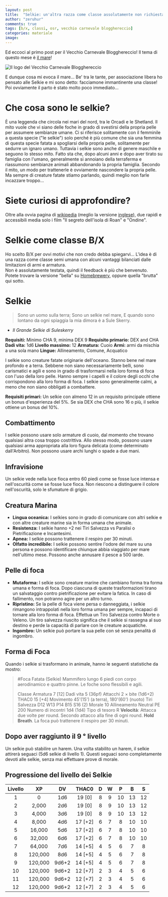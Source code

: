 ```yaml
---
layout: post
title:  "Selkie: un'altra razza come classe assolutamente non richiesta"
author: "zeruhur"
comments: true
tags: [b/x, classi, osr, vecchio carnevale blogghereccio]
categories: materiale
image:
---
```

Ed eccoci al primo post per il Vecchio Carnevale Blogghereccio! Il tema di questo mese è [il mare](https://oicn.icu/2021/vecchio-carnevale-blogghereccio-il-mare/)!

![Il logo del Vecchio Carnevale Blogghereccio](https://i.imgur.com/yF1KpYD.jpg)

E dunque cosa mi evoca il mare... 
Be' tra le tante, per associazione libera ho pensato alle Selkie e mi sono detto: facciamone immantinente una classe! 
Poi ovviamente il parto è stato molto poco immediato...

# Che cosa sono le selkie?
È una leggenda che circola nei mari del nord, tra le Orcadi e le Shetland. 
Il mito vuole che vi siano delle foche in grado di svestirsi della propria pelle per assumere sembianze umane. 
Ci si riferisce solitamente con il femminile a questa specie ("le selkie") solo perché è più comune che sia una femmina di questa specie fatata a spogliarsi della propria pelle, solitamente per sedurre un ignaro umano. 
Tuttavia i selkie sono anche di genere maschile e seguono lo stesso mito.
Fatto sta che, dopo alcuni anni e dopo aver tirato su famiglia con l'umano, generalmente si annoiano della terraferma e riassumono sembianze animali abbandonando la propria famiglia.
Secondo il mito, un modo per trattenerle è ovviamente nascondere la propria pelle. Ma sempre di creature fatate stiamo parlando, quindi meglio non farle incazzare troppo...

# Siete curiosi di approfondire?
Oltre alla ovvia pagina di [wikipedia](https://it.wikipedia.org/wiki/Selkie) (meglio la versione [inglese](https://en.wikipedia.org/wiki/Selkie)), due rapidi e accessibili media solo i film "Il segreto dell'isola di Roan" e "Ondine".

# Selkie come classe B/X
Ho scelto B/X per ovvi motivi che non credo debba spiegarvi... 
L'idea è di una razza come classe semi umana con alcuni vantaggi bilanciati dalle limitazioni di armi e armatura.  
Non è assolutamente testata, quindi il feedback è più che benvenuto.  
Potete trovare la versione "bella" su [Homebrewery](https://homebrewery.naturalcrit.com/share/1F5oq2r8zxMC-A3J9frbmZrsLluX3HWGj8KIDtRe_YK4f), oppure quella "brutta" qui sotto.

# Selkie

> Sono un uomo sulla terra;
Sono un selkie nel mare,
E quando sono lontano da ogni spiaggia
la mia dimora è a Sule Skerry.
- *Il Grande Selkie di Suleskerry*

**Requisiti:** Minimo CHA 9, minima DEX 9
**Requisito primario:** DEX and CHA
**Dadi vita:** 1d6
**Livello massimo:** 12
**Armatura:** Cuoio
**Armi:** armi da mischia a una sola mano
**Lingue:** Allineamento, Comune, Acquatico

I selkie sono creature fatate originarie dell'oceano.
Stanno bene nel mare profondo e a terra.
Sebbene non siano necessariamente belli, sono carismatici e agili e sono in grado di trasformarsi nella loro forma di foca con l'uso della loro pelle.
Hanno sempre i capelli e il colore degli occhi che corrispondono alla loro forma di foca.
I selkie sono generalmente calmi, a meno che non siano obbligati a combattere.

**Requisiti primari:** Un selkie con almeno 12 in un requisito principale ottiene un bonus d'esperienza del 5%. 
Se sia DEX che CHA sono 16 o più, il selkie ottiene un bonus del 10%.

## Combattimento
I selkie possono usare solo armature di cuoio, dal momento che trovano qualsiasi altra cosa troppo costrittiva. 
Allo stesso modo, possono usare qualsiasi arma appropriata alla loro figura delicata (come determinato dall'Arbitro). Non possono usare archi lunghi o spade a due mani.

## Infravisione
Un selkie vede nella luce fioca entro 60 piedi come se fosse luce intensa e nell'oscurità come se fosse luce fioca.
Non riescono a distinguere il colore nell'oscurità, solo le sfumature di grigio.

## Creatura Marina
- **Lingua oceanica:** I selkies sono in grado di comunicare con altri selkie e con altre creature marine sia in forma umana che animale. 
- **Resistenza:** I selkie hanno +2 nei Tiri Salvezza vs Paralisi o Pietrificazione e Incantesimi.
- **Apnea:** I selkie possono trattenere il respiro per 30 minuti.
- **Olfatto incredibile:** I selkie possono sentire l'odore del mare su una persona e possono identificare chiunque abbia viaggiato per mare nell'ultimo mese. Possono anche annusare il pesce a 500 iarde.

## Pelle di foca
- **Mutaforma:** I selkie sono creature marine che cambiano forma tra forma umana e forma di foca. 
Dopo ciascuna di queste trasformazioni tirano un salvataggio contro pietrificazione per evitare la fatica. In caso di fallimento, non potranno agire per un altro turno. 
- **Ripristino:** Se la pelle di foca viene persa o danneggiata, i selkie rimangono intrappolati nella loro forma umana per sempre, incapaci di tornare alla loro forma di foca. 
Effettua un Tiro Salvezza contro Morte o Veleno. Un tiro salvezza riuscito significa che il selkie si rassegna al suo destino e perde la capacità di parlare con le creature acquatiche.
- **Ingombro:** Un selkie può portare la sua pelle con sé senza penalità di ingombro.

## Forma di Foca
Quando i selkie si trasformano in animale, hanno le seguenti statistiche da mostro:

> #Foca Fatata (Selkie)
> Mammifero lungo 6 piedi con corpo aerodinamico e quattro pinne. Le foche sono flessibili e agili.
> 
> Classe Armatura	7 [12]
> Dadi vita	5 (36pf)
> Attacchi	2 × bite (1d6+2)
> THAC0	15 [+4]
> Movimento	 45'(15') (a terra), 180'(60') (nuoto)
> Tiri Salvezza	D12 W13 P14 B15 S16 (2)
> Morale	10
> Allineamento	Neutral
> PE	200
> Numero di incontri	1d4 (1d4)
> Tipo di tesoro	R
> **Velocità**: Attacca due volte per round. Secondo attacco alla fine di ogni round.
> **Hold Breath**. La foca può trattenere il respiro per 30 minuti.

## Dopo aver raggiunto il 9 ° livello
Un selkie può stabilire un harem.
Una volta stabilito un harem, il selkie
attirerà seguaci (5d6 selkie di livello 1).
Questi seguaci sono completamente
devoti alle selkie, senza mai effettuare prove di
morale.

## Progressione del livello dei Selkie

| Livello | XP      | DV    | THAC0   | D | W | P  | B  | S  |
|:-------:|:-------:|:-----:|:-------:|:-:|:-:|:--:|:--:|:--:|
| 1       | 0       | 1d6   | 19 [0]  | 8 | 9 | 10 | 13 | 12 |
| 2       | 2,000   | 2d6   | 19 [0]  | 8 | 9 | 10 | 13 | 12 |
| 3       | 4,000   | 3d6   | 19 [0]  | 8 | 9 | 10 | 13 | 12 |
| 4       | 8,000   | 4d6   | 17 [+2] | 6 | 7 | 8  | 10 | 10 |
| 5       | 16,000  | 5d6   | 17 [+2] | 6 | 7 | 8  | 10 | 10 |
| 6       | 32,000  | 6d6   | 17 [+2] | 6 | 7 | 8  | 10 | 10 |
| 7       | 64,000  | 7d6   | 14 [+5] | 4 | 5 | 6  | 7  | 8  |
| 8       | 120,000 | 8d6   | 14 [+5] | 4 | 5 | 6  | 7  | 8  |
| 9       | 120,000 | 9d6+2 | 14 [+5] | 4 | 5 | 6  | 7  | 8  |
| 10      | 120,000 | 9d6+2 | 12 [+7] | 2 | 3 | 4  | 5  | 6  |
| 11      | 120,000 | 9d6+2 | 12 [+7] | 2 | 3 | 4  | 5  | 6  |
| 12      | 120,000 | 9d6+2 | 12 [+7] | 2 | 3 | 4  | 5  | 6  |